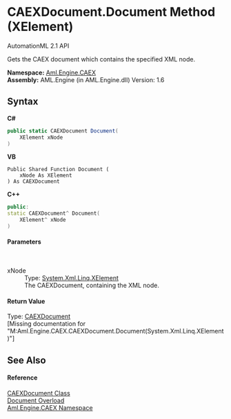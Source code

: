 # CAEXDocument.Document Method (XElement)
AutomationML 2.1 API 

Gets the CAEX document which contains the specified XML node.

**Namespace:**&nbsp;<a href="N_Aml_Engine_CAEX">Aml.Engine.CAEX</a><br />**Assembly:**&nbsp;AML.Engine (in AML.Engine.dll) Version: 1.6

## Syntax

**C#**<br />
``` C#
public static CAEXDocument Document(
	XElement xNode
)
```

**VB**<br />
``` VB
Public Shared Function Document ( 
	xNode As XElement
) As CAEXDocument
```

**C++**<br />
``` C++
public:
static CAEXDocument^ Document(
	XElement^ xNode
)
```


#### Parameters
&nbsp;<dl><dt>xNode</dt><dd>Type: <a href="https://docs.microsoft.com/dotnet/api/system.xml.linq.xelement" target="_parent" rel="noopener noreferrer">System.Xml.Linq.XElement</a><br />The CAEXDocument, containing the XML node.</dd></dl>

#### Return Value
Type: <a href="T_Aml_Engine_CAEX_CAEXDocument">CAEXDocument</a><br />\[Missing <returns> documentation for "M:Aml.Engine.CAEX.CAEXDocument.Document(System.Xml.Linq.XElement)"\]

## See Also


#### Reference
<a href="T_Aml_Engine_CAEX_CAEXDocument">CAEXDocument Class</a><br /><a href="Overload_Aml_Engine_CAEX_CAEXDocument_Document">Document Overload</a><br /><a href="N_Aml_Engine_CAEX">Aml.Engine.CAEX Namespace</a><br />